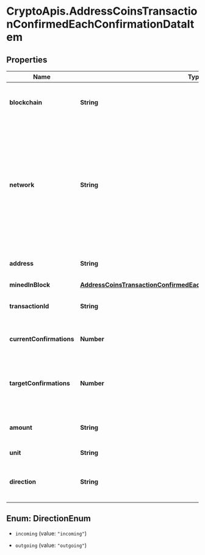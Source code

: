 # CryptoApis.AddressCoinsTransactionConfirmedEachConfirmationDataItem

## Properties

Name | Type | Description | Notes
------------ | ------------- | ------------- | -------------
**blockchain** | **String** | Represents the specific blockchain protocol name, e.g. Ethereum, Bitcoin, etc. | 
**network** | **String** | Represents the name of the blockchain network used; blockchain networks are usually identical as technology and software, but they differ in data, e.g. - \&quot;mainnet\&quot; is the live network with actual data while networks like \&quot;testnet\&quot;, \&quot;ropsten\&quot;, \&quot;rinkeby\&quot; are test networks. | 
**address** | **String** | Defines the specific address to which the transaction has been sent. | 
**minedInBlock** | [**AddressCoinsTransactionConfirmedEachConfirmationDataItemMinedInBlock**](AddressCoinsTransactionConfirmedEachConfirmationDataItemMinedInBlock.md) |  | 
**transactionId** | **String** | Defines the unique ID of the specific transaction, i.e. its identification number. | 
**currentConfirmations** | **Number** | Defines the number of currently received confirmations for the transaction. | 
**targetConfirmations** | **Number** | Defines the number of confirmation transactions requested as callbacks, i.e. the system can notify till the n-th confirmation. | 
**amount** | **String** | Defines the amount of coins sent with the confirmed transaction. | 
**unit** | **String** | Defines the unit of the transaction, e.g. BTC. | 
**direction** | **String** | Defines whether the transaction is \&quot;incoming\&quot; or \&quot;outgoing\&quot;. | 



## Enum: DirectionEnum


* `incoming` (value: `"incoming"`)

* `outgoing` (value: `"outgoing"`)




